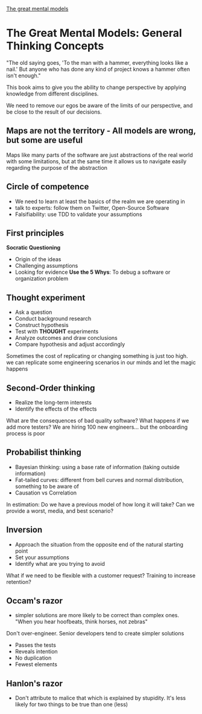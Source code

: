 [The great mental models](https://www.amazon.com/Great-Mental-Models-Thinking-Concepts-ebook/dp/B07P79P8ST)
# The Great Mental Models: General Thinking Concepts

"The old saying goes, 'To the man with a hammer, everything looks like a nail.' But anyone who has done any kind of project knows a hammer often isn't enough." 

This book aims to give you the ability to change perspective by applying knowledge from different disciplines.

We need to remove our egos be aware of the limits of our perspective, and be close to the result of our decisions.

## Maps are not the territory - All models are wrong, but some are useful

Maps like many parts of the software are just abstractions of the real world with some limitations, but at the same time it allows us to navigate easily regarding the purpose of the abstraction

## Circle of competence
- We need to learn at least the basics of the realm we are operating in
- talk to experts: follow them on Twitter, Open-Source Software
- Falsifiability: use TDD to validate your assumptions

## First principles
**Socratic Questioning**
- Origin of the ideas
- Challenging assumptions
- Looking for evidence
**Use the 5 Whys**: To debug a software or organization problem

## Thought experiment
- Ask a question
- Conduct background research
- Construct hypothesis
- Test with **THOUGHT** experiments
- Analyze outcomes and draw conclusions
- Compare hypothesis and adjust accordingly

Sometimes the cost of replicating or changing something is just too high. we can replicate some engineering scenarios in our minds and let the magic happens 

## Second-Order thinking
- Realize the long-term interests 
- Identify the effects of the effects

What are the consequences of bad quality software? 
What happens if we add more testers? 
We are hiring 100 new engineers... but the onboarding process is poor

## Probabilist thinking
- Bayesian thinking: using a base rate of information (taking outside information)
- Fat-tailed curves: different from bell curves and normal distribution, something to be aware of
- Causation vs Correlation

In estimation: Do we have a previous model of how long it will take? Can we provide a worst, media, and best scenario?


## Inversion 
- Approach the situation from the opposite end of the natural starting point
- Set your assumptions
- Identify what are you trying to avoid 

What if we need to be flexible with a customer request?
Training to increase retention?
 
## Occam's razor 
- simpler solutions are more likely to be correct than complex ones. "When you hear hoofbeats, think horses, not zebras"

Don't over-engineer. Senior developers tend to create simpler solutions

- Passes the tests
- Reveals intention
- No duplication
- Fewest elements

## Hanlon's razor 
- Don't attribute to malice that which is explained by stupidity. It's less likely for two things to be true than one (less)

